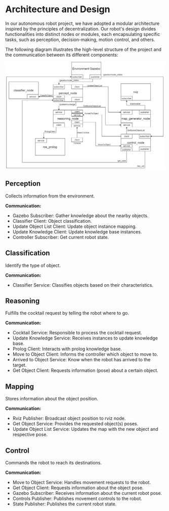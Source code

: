 # Architecture and Design

In our autonomous robot project, we have adopted a modular architecture inspired by the principles of decentralization. Our robot's design divides functionalities into distinct nodes or modules, each encapsulating specific tasks, such as perception, decision-making, motion control, and others.

The following diagram illustrates the high-level structure of the project and the communication between its different components:

![System Architecture](../images/architecture.png)

## Perception

Collects information from the environment.

**Communication:**
- Gazebo Subscriber: Gather knowledge about the nearby objects.
- Classifier Client: Object classification.
- Update Object List Client: Update object instance mapping.
- Update Knowledge Client: Update knowledge base instances.
- Controller Subscriber: Get current robot state.


## Classification

Identify the type of object.

**Communication:**
- Classifier Service: Classifies objects based on their characteristics.

## Reasoning

Fulfills the cocktail request by telling the robot where to go.

**Communication:**
- Cocktail Service: Responsible to process the cocktail request.
- Update Knowledge Service: Receives instances to update knowledge base.
- Prolog Client: Interacts with prolog knowledge base.
- Move to Object Client: Informs the controller which object to move to.
- Arrived to Object Service: Know when the robot has arrived to the target.
- Get Object Client: Requests information (pose) about a certain object.


## Mapping

Stores information about the object position.

**Communication:**
- Rviz Publisher: Broadcast object position to rviz node.
- Get Object Service: Provides the requested object(s) poses.
- Update Object List Service: Updates the map with the new object and respective pose.

## Control

Commands the robot to reach its destinations.

**Communication:**
- Move to Object Service: Handles movement requests to the robot.
- Get Object Client: Requests information about the object pose.
- Gazebo Subscriber: Receives information about the current robot pose.
- Controls Publisher: Publishes movement controls to the robot.
- State Publisher: Publishes the current robot state.
